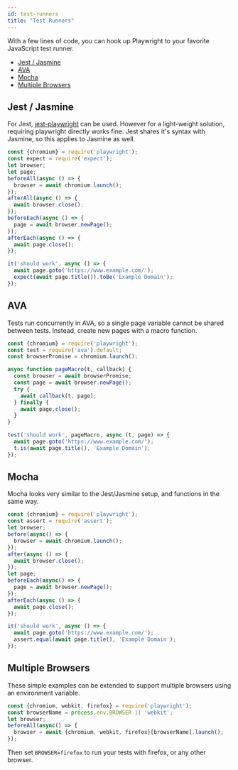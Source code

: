 ```yaml
---
id: test-runners
title: "Test Runners"
---
```


With a few lines of code, you can hook up Playwright to your favorite JavaScript test runner.

- [Jest / Jasmine](#jest--jasmine)
- [AVA](#ava)
- [Mocha](#mocha)
- [Multiple Browsers](#multiple-browsers)

## Jest / Jasmine

For Jest, [jest-playwright](https://github.com/playwright-community/jest-playwright) can be used. However for a light-weight solution, requiring playwright directly works fine. Jest shares it's syntax with Jasmine, so this applies to Jasmine as well.

```js
const {chromium} = require('playwright');
const expect = require('expect');
let browser;
let page;
beforeAll(async () => {
  browser = await chromium.launch();
});
afterAll(async () => {
  await browser.close();
});
beforeEach(async () => {
  page = await browser.newPage();
});
afterEach(async () => {
  await page.close();
});

it('should work', async () => {
  await page.goto('https://www.example.com/');
  expect(await page.title()).toBe('Example Domain');
});
```

## AVA

Tests run concurrently in AVA, so a single page variable cannot be shared between tests. Instead, create new pages with a macro function.

```js
const {chromium} = require('playwright');
const test = require('ava').default;
const browserPromise = chromium.launch();

async function pageMacro(t, callback) {
  const browser = await browserPromise;
  const page = await browser.newPage();
  try {
    await callback(t, page);
  } finally {
    await page.close();
  }
}

test('should work', pageMacro, async (t, page) => {
  await page.goto('https://www.example.com/');
  t.is(await page.title(), 'Example Domain');
});
```

## Mocha

Mocha looks very similar to the Jest/Jasmine setup, and functions in the same way.

```js
const {chromium} = require('playwright');
const assert = require('assert');
let browser;
before(async() => {
  browser = await chromium.launch();
});
after(async () => {
  await browser.close();
});
let page;
beforeEach(async() => {
  page = await browser.newPage();
});
afterEach(async () => {
  await page.close();
});

it('should work', async () => {
  await page.goto('https://www.example.com/');
  assert.equal(await page.title(), 'Example Domain');
});
```

## Multiple Browsers

These simple examples can be extended to support multiple browsers using an environment variable.

```js
const {chromium, webkit, firefox} = require('playwright');
const browserName = process.env.BROWSER || 'webkit';
let browser;
beforeAll(async() => {
  browser = await {chromium, webkit, firefox}[browserName].launch();
});
```

Then set `BROWSER=firefox` to run your tests with firefox, or any other browser.

[Accessibility]: ./api/class-accessibility.md "Accessibility"
[Browser]: ./api/class-browser.md "Browser"
[BrowserContext]: ./api/class-browsercontext.md "BrowserContext"
[BrowserServer]: ./api/class-browserserver.md "BrowserServer"
[BrowserType]: ./api/class-browsertype.md "BrowserType"
[CDPSession]: ./api/class-cdpsession.md "CDPSession"
[ChromiumBrowser]: ./api/class-chromiumbrowser.md "ChromiumBrowser"
[ChromiumBrowserContext]: ./api/class-chromiumbrowsercontext.md "ChromiumBrowserContext"
[ChromiumCoverage]: ./api/class-chromiumcoverage.md "ChromiumCoverage"
[ConsoleMessage]: ./api/class-consolemessage.md "ConsoleMessage"
[Dialog]: ./api/class-dialog.md "Dialog"
[Download]: ./api/class-download.md "Download"
[ElementHandle]: ./api/class-elementhandle.md "ElementHandle"
[FileChooser]: ./api/class-filechooser.md "FileChooser"
[FirefoxBrowser]: ./api/class-firefoxbrowser.md "FirefoxBrowser"
[Frame]: ./api/class-frame.md "Frame"
[JSHandle]: ./api/class-jshandle.md "JSHandle"
[Keyboard]: ./api/class-keyboard.md "Keyboard"
[Logger]: ./api/class-logger.md "Logger"
[Mouse]: ./api/class-mouse.md "Mouse"
[Page]: ./api/class-page.md "Page"
[Playwright]: ./api/class-playwright.md "Playwright"
[Request]: ./api/class-request.md "Request"
[Response]: ./api/class-response.md "Response"
[Route]: ./api/class-route.md "Route"
[Selectors]: ./api/class-selectors.md "Selectors"
[TimeoutError]: ./api/class-timeouterror.md "TimeoutError"
[Touchscreen]: ./api/class-touchscreen.md "Touchscreen"
[Video]: ./api/class-video.md "Video"
[WebKitBrowser]: ./api/class-webkitbrowser.md "WebKitBrowser"
[WebSocket]: ./api/class-websocket.md "WebSocket"
[Worker]: ./api/class-worker.md "Worker"
[Element]: https://developer.mozilla.org/en-US/docs/Web/API/element "Element"
[Evaluation Argument]: ./core-concepts.md#evaluationargument "Evaluation Argument"
[iterator]: https://developer.mozilla.org/en-US/docs/Web/JavaScript/Reference/Iteration_protocols "Iterator"
[origin]: https://developer.mozilla.org/en-US/docs/Glossary/Origin "Origin"
[selector]: https://developer.mozilla.org/en-US/docs/Web/CSS/CSS_Selectors "selector"
[Serializable]: https://developer.mozilla.org/en-US/docs/Web/JavaScript/Reference/Global_Objects/JSON/stringify#Description "Serializable"
[UIEvent.detail]: https://developer.mozilla.org/en-US/docs/Web/API/UIEvent/detail "UIEvent.detail"
[UnixTime]: https://en.wikipedia.org/wiki/Unix_time "Unix Time"
[xpath]: https://developer.mozilla.org/en-US/docs/Web/XPath "xpath"

[Array]: https://developer.mozilla.org/en-US/docs/Web/JavaScript/Reference/Global_Objects/Array "Array"
[boolean]: https://developer.mozilla.org/en-US/docs/Web/JavaScript/Data_structures#Boolean_type "Boolean"
[Buffer]: https://nodejs.org/api/buffer.html#buffer_class_buffer "Buffer"
[ChildProcess]: https://nodejs.org/api/child_process.html "ChildProcess"
[Error]: https://nodejs.org/api/errors.html#errors_class_error "Error"
[function]: https://developer.mozilla.org/en-US/docs/Web/JavaScript/Reference/Global_Objects/Function "Function"
[Map]: https://developer.mozilla.org/en-US/docs/Web/JavaScript/Reference/Global_Objects/Map "Map"
[null]: https://developer.mozilla.org/en-US/docs/Web/JavaScript/Reference/Global_Objects/null "null"
[number]: https://developer.mozilla.org/en-US/docs/Web/JavaScript/Data_structures#Number_type "Number"
[Object]: https://developer.mozilla.org/en-US/docs/Web/JavaScript/Reference/Global_Objects/Object "Object"
[Promise]: https://developer.mozilla.org/en-US/docs/Web/JavaScript/Reference/Global_Objects/Promise "Promise"
[Readable]: https://nodejs.org/api/stream.html#stream_class_stream_readable "Readable"
[RegExp]: https://developer.mozilla.org/en-US/docs/Web/JavaScript/Reference/Global_Objects/RegExp "RegExp"
[string]: https://developer.mozilla.org/en-US/docs/Web/JavaScript/Data_structures#String_type "string"
[URL]: https://nodejs.org/api/url.html "URL"